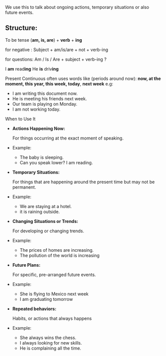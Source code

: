 
We use this to talk about ongoing actions, temporary situations or also future events.

## **Structure:**
To be tense (**am, is, are**) + **verb** + **ing**

for negative : 
Subject + am/is/are + not + verb-ing

for questions:
Am / Is / Are + subject + verb-ing ?

I **am** read**ing**
He **is** driv**ing**

Present Continuous often uses words like (periods around now):
**now, at the moment, this year, this week, today**, **next week**
e.g:

- I am writing this document now.
- He is meeting his friends next week.
- Our team is playing on Monday.
- I am not working today.



When to Use It

- **Actions Happening Now:**
    
    For things occurring at the exact moment of speaking. 
    

- Example: 
	- The baby is sleeping.  
	- Can you speak lower? I am reading.

- **Temporary Situations:**
    
    For things that are happening around the present time but may not be permanent. 
    

- Example: 
	- We are staying at a hotel. 
	- it is raining outside.

- **Changing Situations or Trends:**
    
    For developing or changing trends. 
    

- Example: 
	- The prices of homes are increasing. 
	- The pollution of the world is increasing
	
- **Future Plans:**
    
    For specific, pre-arranged future events. 
    
- Example: 
	- She is flying to Mexico next week
	- I am graduating tomorrow


- **Repeated behaviors:**
    
    Habits, or actions that always happens
    
- Example: 
	- She always wins the chess.
	- I always looking for new skills.
	- He is complaining all the time.


